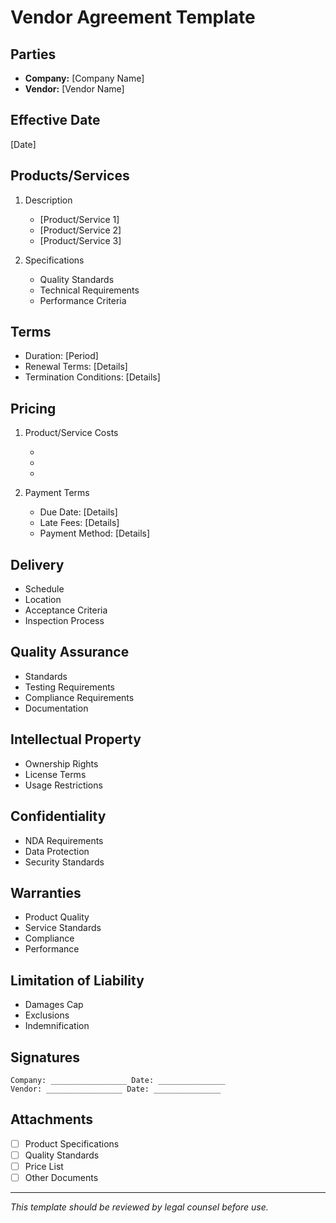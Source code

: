 # Vendor Agreement Template

## Parties
- **Company:** [Company Name]
- **Vendor:** [Vendor Name]

## Effective Date
[Date]

## Products/Services
1. Description
   - [Product/Service 1]
   - [Product/Service 2]
   - [Product/Service 3]

2. Specifications
   - Quality Standards
   - Technical Requirements
   - Performance Criteria

## Terms
- Duration: [Period]
- Renewal Terms: [Details]
- Termination Conditions: [Details]

## Pricing
1. Product/Service Costs
   - [Item 1]: $[Amount]
   - [Item 2]: $[Amount]
   - [Item 3]: $[Amount]

2. Payment Terms
   - Due Date: [Details]
   - Late Fees: [Details]
   - Payment Method: [Details]

## Delivery
- Schedule
- Location
- Acceptance Criteria
- Inspection Process

## Quality Assurance
- Standards
- Testing Requirements
- Compliance Requirements
- Documentation

## Intellectual Property
- Ownership Rights
- License Terms
- Usage Restrictions

## Confidentiality
- NDA Requirements
- Data Protection
- Security Standards

## Warranties
- Product Quality
- Service Standards
- Compliance
- Performance

## Limitation of Liability
- Damages Cap
- Exclusions
- Indemnification

## Signatures
```
Company: _________________ Date: _______________
Vendor: _________________ Date: _______________
```

## Attachments
- [ ] Product Specifications
- [ ] Quality Standards
- [ ] Price List
- [ ] Other Documents

---
*This template should be reviewed by legal counsel before use.* 